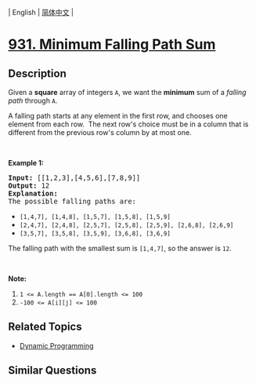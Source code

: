 
| English | [简体中文](README.md) |

# [931. Minimum Falling Path Sum](https://leetcode-cn.com/problems/minimum-falling-path-sum/)

## Description

<p>Given a <strong>square</strong> array of integers <code>A</code>, we want the <strong>minimum</strong> sum of a <em>falling path</em> through <code>A</code>.</p>

<p>A falling path starts at any element in the first row, and chooses one element from each row.&nbsp; The next row&#39;s choice must be in a column that is different from the previous row&#39;s column by at most one.</p>

<p>&nbsp;</p>

<p><strong>Example 1:</strong></p>

<pre>
<strong>Input: </strong><span id="example-input-1-1">[[1,2,3],[4,5,6],[7,8,9]]</span>
<strong>Output: </strong><span id="example-output-1">12</span>
<strong>Explanation: </strong>
The possible falling paths are:
</pre>

<ul>
	<li><code>[1,4,7], [1,4,8], [1,5,7], [1,5,8], [1,5,9]</code></li>
	<li><code>[2,4,7], [2,4,8], [2,5,7], [2,5,8], [2,5,9], [2,6,8], [2,6,9]</code></li>
	<li><code>[3,5,7], [3,5,8], [3,5,9], [3,6,8], [3,6,9]</code></li>
</ul>

<p>The falling path with the smallest sum is <code>[1,4,7]</code>, so the answer is <code>12</code>.</p>

<p>&nbsp;</p>

<p><strong>Note:</strong></p>

<ol>
	<li><code>1 &lt;= A.length == A[0].length &lt;= 100</code></li>
	<li><code>-100 &lt;= A[i][j] &lt;= 100</code></li>
</ol>

## Related Topics

- [Dynamic Programming](https://leetcode-cn.com/tag/dynamic-programming)

## Similar Questions


